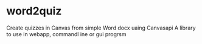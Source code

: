 # word2quiz
Create quizzes in Canvas from simple Word docx uaing Canvasapi
A library to use in webapp, commandl ine or gui progrsm


